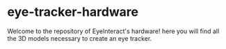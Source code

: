 # eye-tracker-hardware

Welcome to the repository of EyeInteract's hardware! here you will find all the 3D models necessary to create an eye tracker.
